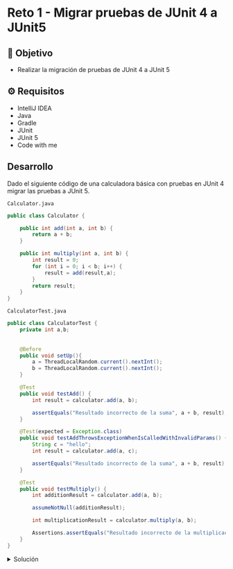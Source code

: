 # Reto 1 - Migrar pruebas de JUnit 4 a JUnit5 

## :dart: Objetivo

- Realizar la migración de pruebas de JUnit 4 a JUnit 5

## ⚙ Requisitos

- IntelliJ IDEA
- Java
- Gradle
- JUnit
- JUnit 5
- Code with me

## Desarrollo

Dado el siguiente código de una calculadora básica con pruebas en JUnit 4 migrar las pruebas a JUnit 5.

`Calculator.java`
```java
public class Calculator {

    public int add(int a, int b) {
        return a + b;
    }

    public int multiply(int a, int b) {
        int result = 0;
        for (int i = 0; i < b; i++) {
            result = add(result,a);
        }
        return result;
    }
}
```

`CalculatorTest.java`
```java
public class CalculatorTest {
    private int a,b;
    
    
    @Before
    public void setUp(){
        a = ThreadLocalRandom.current().nextInt();
        b = ThreadLocalRandom.current().nextInt();
    }

    @Test
    public void testAdd() {       
        int result = calculator.add(a, b);

        assertEquals("Resultado incorrecto de la suma", a + b, result);
    }

    @Test(expected = Exception.class)
    public void testAddThrowsExceptionWhenIsCalledWithInvalidParams() {
        String c = "hello";
        int result = calculator.add(a, c);

        assertEquals("Resultado incorrecto de la suma", a + b, result);
    }

    @Test
    public void testMultiply() {
        int additionResult = calculator.add(a, b);

        assumeNotNull(additionResult);

        int multiplicationResult = calculator.multiply(a, b);

        Assertions.assertEquals("Resultado incorrecto de la multiplicación",a * b, multiplicationResult);
    }
}
```

<details>
  <summary>Solución</summary>

1. Con los conceptos aprendidos en el work, podemos realizar los cambios correspondientes para migrar nuestras pruebas de JUnit 4 a JUnit 5
`CalculatorTest.java`
```java
class CalculatorTest {
    private int a, b;
    private Calculator calculator;

    @BeforeEach
    void setUp() {
        calculator = new Calculator();

        a = ThreadLocalRandom.current().nextInt();
        b = ThreadLocalRandom.current().nextInt();
    }

    @Test
    void testAdd() {
        int result = calculator.add(a, b);

        assertEquals( a + b, result, "Resultado incorrecto de la suma");
    }

    @Test
    void testAddThrowsExceptionWhenIsCalledWithInvalidParams() {
        String c = "hello";

        assertThrows(Exception.class, () -> {
            int result = calculator.add(a, c);

            assertEquals( a + b, result, "Resultado incorrecto de la suma");
        });
    }

    @Test
    void testMultiply() {
        int additionResult = calculator.add(a, b);

        assumeTrue(additionResult == a+b);

        int multiplicationResult = calculator.multiply(a, b);

        Assertions.assertEquals(a * b, multiplicationResult, "Resultado incorrecto de la multiplicación");
    }
}
```

</details>
